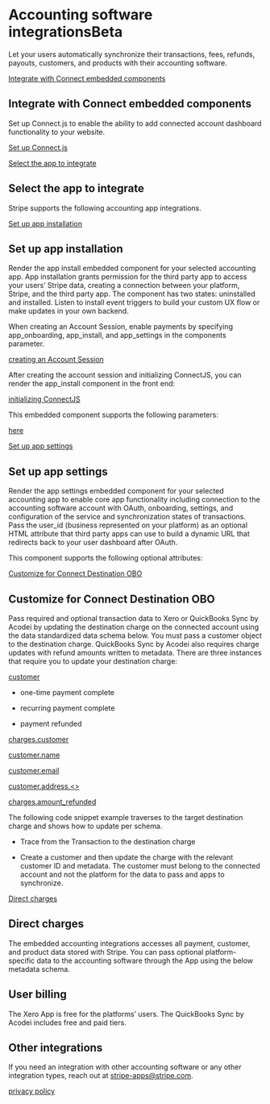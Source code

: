 # Accounting software integrationsBeta

Let your users automatically synchronize their transactions, fees, refunds, payouts, customers, and products with their accounting software.

[Integrate with Connect embedded components](#undefined)

## Integrate with Connect embedded components

Set up Connect.js to enable the ability to add connected account dashboard functionality to your website.

[Set up Connect.js](/connect/get-started-connect-embedded-components#account-sessions)

[Select the app to integrate](#app-select)

## Select the app to integrate

Stripe supports the following accounting app integrations.

[Set up app installation](#app-install)

## Set up app installation

Render the app install embedded component for your selected accounting app. App installation grants permission for the third party app to access your users’ Stripe data, creating a connection between your platform, Stripe, and the third party app. The component has two states: uninstalled and installed. Listen to install event triggers to build your custom UX flow or make updates in your own backend.

When creating an Account Session, enable payments by specifying app_onboarding, app_install, and app_settings in the components parameter.

[creating an Account Session](/api/account_sessions/create)

After creating the account session and initializing ConnectJS, you can render the app_install component in the front end:

[initializing ConnectJS](/connect/get-started-connect-embedded-components#account-sessions)

This embedded component supports the following parameters:

[here](/stripe-apps/accounting-software-integrations#app-select)

[Set up app settings](#app-settings)

## Set up app settings

Render the app settings embedded component for your selected accounting app to enable core app functionality including connection to the accounting software account with OAuth, onboarding, settings, and configuration of the service and synchronization states of transactions. Pass the user_id (business represented on your platform) as an optional HTML attribute that third party apps can use to build a dynamic URL that redirects back to your user dashboard after OAuth.

This component supports the following optional attributes:

[Customize for Connect Destination OBO](#destination-obo)

## Customize for Connect Destination OBO

Pass required and optional transaction data to Xero or QuickBooks Sync by Acodei by updating the destination charge on the connected account using the data standardized data schema below. You must pass a customer object to the destination charge. QuickBooks Sync by Acodei also requires charge updates with refund amounts written to metadata. There are three instances that require you to update your destination charge:

[customer](/api/customers/object)

- one-time payment complete

- recurring payment complete

- payment refunded

[charges.customer](/api/charges/object#charge_object-customer)

[customer.name](/api/customers/object#customer_object-name)

[customer.email](/api/customers/object#customer_object-email)

[customer.address.<>](/api/customers/object#customer_object-address)

[charges.amount_refunded](/api/charges/object#charge_object-amount_refunded)

The following code snippet example traverses to the target destination charge and shows how to update per schema.

- Trace from the Transaction to the destination charge

- Create a customer and then update the charge with the relevant customer ID and metadata. The customer must belong to the connected account and not the platform for the data to pass and apps to synchronize.

[Direct charges](#direct-charges)

## Direct charges

The embedded accounting integrations accesses all payment, customer, and product data stored with Stripe. You can pass optional platform-specific data to the accounting software through the App using the below metadata schema.

## User billing

The Xero App is free for the platforms’ users. The QuickBooks Sync by Acodei includes free and paid tiers.

## Other integrations

If you need an integration with other accounting software or any other integration types, reach out at stripe-apps@stripe.com.

[privacy policy](https://stripe.com/privacy)
